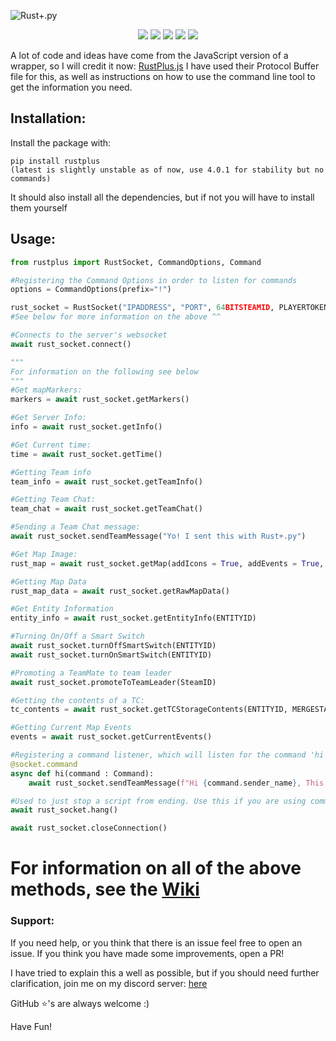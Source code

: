 ![Rust+.py](https://raw.githubusercontent.com/olijeffers0n/rustplus/master/icon.png)
<div align = "center">
	<img src = "https://static.pepy.tech/personalized-badge/rustplus?period=total&units=abbreviation&left_color=black&right_color=orange&left_text=Downloads">
	<img src = "https://img.shields.io/pypi/v/rustplus?label=PYPI%20Version">
	<img src = "https://img.shields.io/pypi/l/rustplus">
	<img src = "https://img.shields.io/github/stars/olijeffers0n/rustplus?label=GitHub%20Stars">
	<a href = "https://discord.gg/nQqJe8qvP8">
		<img src = "https://img.shields.io/discord/872406750639321088?label=Discord">
	</a>
</div>

A lot of code and ideas have come from the JavaScript version of a wrapper, so I will credit it now:
[RustPlus.js](https://github.com/liamcottle/rustplus.js)
I have used their Protocol Buffer file for this, as well as instructions on how to use the command line tool to get the information you need.

## Installation:
Install the package with:
```
pip install rustplus 
(latest is slightly unstable as of now, use 4.0.1 for stability but no commands)
```
It should also install all the dependencies, but if not you will have to install them yourself

## Usage:
```py
from rustplus import RustSocket, CommandOptions, Command

#Registering the Command Options in order to listen for commands
options = CommandOptions(prefix="!")

rust_socket = RustSocket("IPADDRESS", "PORT", 64BITSTEAMID, PLAYERTOKEN, command_options=options)
#See below for more information on the above ^^

#Connects to the server's websocket
await rust_socket.connect()

"""
For information on the following see below
"""
#Get mapMarkers:
markers = await rust_socket.getMarkers()

#Get Server Info:
info = await rust_socket.getInfo()

#Get Current time:
time = await rust_socket.getTime()

#Getting Team info
team_info = await rust_socket.getTeamInfo()

#Getting Team Chat:
team_chat = await rust_socket.getTeamChat()

#Sending a Team Chat message:
await rust_socket.sendTeamMessage("Yo! I sent this with Rust+.py")

#Get Map Image:
rust_map = await rust_socket.getMap(addIcons = True, addEvents = True, addVendingMachines= True, overrideImages = {})

#Getting Map Data
rust_map_data = await rust_socket.getRawMapData()

#Get Entity Information
entity_info = await rust_socket.getEntityInfo(ENTITYID)

#Turning On/Off a Smart Switch
await rust_socket.turnOffSmartSwitch(ENTITYID)
await rust_socket.turnOnSmartSwitch(ENTITYID)

#Promoting a TeamMate to team leader
await rust_socket.promoteToTeamLeader(SteamID)

#Getting the contents of a TC:
tc_contents = await rust_socket.getTCStorageContents(ENTITYID, MERGESTACKS : bool)

#Getting Current Map Events
events = await rust_socket.getCurrentEvents()

#Registering a command listener, which will listen for the command 'hi' with the prefix we defined earlier
@socket.command
async def hi(command : Command): 
	await rust_socket.sendTeamMessage(f"Hi {command.sender_name}, This is an automated reply from RustPlus.py!")

#Used to just stop a script from ending. Use this if you are using commands
await rust_socket.hang()

await rust_socket.closeConnection()
```

# For information on all of the above methods, see the [Wiki](https://github.com/olijeffers0n/rustplus/wiki)

### Support:
If you need help, or you think that there is an issue feel free to open an issue. If you think you have made some improvements, open a PR! 

I have tried to explain this a well as possible, but if you should need further clarification, join me on my discord server: [here](https://discord.gg/nQqJe8qvP8)

GitHub ⭐'s are always welcome :)

Have Fun! 
